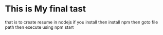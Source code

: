 # This is My final tast
that is to create resume in nodejs
if you install then
install npm
then goto file path then execute using npm start
